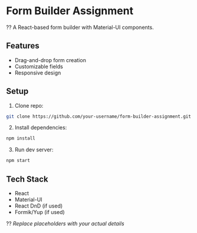 # Form Builder Assignment  
  
?? A React-based form builder with Material-UI components.  
  
## Features  
- Drag-and-drop form creation  
- Customizable fields  
- Responsive design  
  
## Setup  
1. Clone repo:  
```bash  
git clone https://github.com/your-username/form-builder-assignment.git  
```  
2. Install dependencies:  
```bash  
npm install  
```  
3. Run dev server:  
```bash  
npm start  
```  
  
## Tech Stack  
- React  
- Material-UI  
- React DnD (if used)  
- Formik/Yup (if used)  
  
?? *Replace placeholders with your actual details* 
